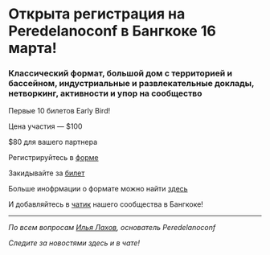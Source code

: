 # Открыта регистрация на **Peredelanoconf** в Бангкоке 16 марта! 

### Классический формат, большой дом с территорией и бассейном, индустриальные и развлекательные доклады, нетворкинг, активности и упор на сообщество

Первые 10 билетов Early Bird!

Цена участия — $100

$80 для вашего партнера

Регистрируйтесь в [форме](https://airtable.com/appbRs7OEZzeCA0B0/pagZhhDxE04mfp3T2/form)

Закидывайте за [билет](/./guides/how-to-pay.md)

Больше инофрмации о формате можно найти [здесь](/./confs/standard.md)

И добавляйтесь в [чатик](https://t.me/peredelanoconf_bangkok) нашего сообщества в Бангкоке! 

---

_По всем вопросам [Илья Лахов](https://t.me/ilakhov), основатель Peredelanoconf_

_Следите за новостями здесь и в чате!_
